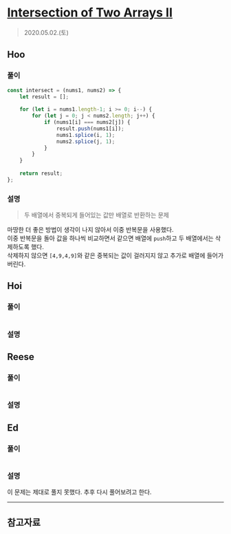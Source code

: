 # [Intersection of Two Arrays II](https://leetcode.com/explore/interview/card/top-interview-questions-easy/92/array/674/)

> 2020.05.02.(토)

## Hoo

### 풀이

```js
const intersect = (nums1, nums2) => {
    let result = [];
    
    for (let i = nums1.length-1; i >= 0; i--) {
        for (let j = 0; j < nums2.length; j++) {
            if (nums1[i] === nums2[j]) {
                result.push(nums1[i]);
                nums1.splice(i, 1);
                nums2.splice(j, 1);
            }
        }
    }
    
    return result;
};
```

### 설명

> 두 배열에서 중복되게 들어있는 값만 배열로 반환하는 문제

마땅한 더 좋은 방법이 생각이 나지 않아서 이중 반복문을 사용했다.  
이중 반복문을 돌아 값을 하나씩 비교하면서 같으면 배열에 `push`하고 두 배열에서는 삭제하도록 했다.  
삭제하지 않으면 `[4,9,4,9]`와 같은 중복되는 값이 걸러지지 않고 추가로 배열에 들어가 버린다.  


## Hoi

### 풀이

```js
```

### 설명

## Reese

### 풀이

```js
```

### 설명

## Ed

### 풀이

```js
```

### 설명

이 문제는 제대로 풀지 못했다. 추후 다시 풀어보려고 한다.

---

## 참고자료
